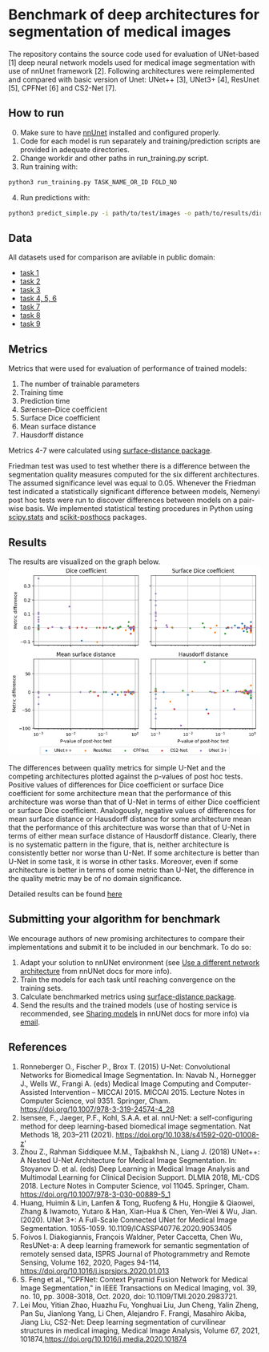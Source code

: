 # Benchmark of deep architectures for segmentation of medical images

The repository contains the source code used for evaluation of UNet-based [1] deep neural network models used for medical image segmentation with use of nnUnet framework [2]. Following architectures were reimplemented and compared with basic version of Unet: UNet++ [3], UNet3+ [4], ResUnet [5], CPFNet [6] and CS2-Net [7].

## How to run
0. Make sure to have [nnUnet](https://github.com/MIC-DKFZ/nnUNet) installed and configured properly.
1. Code for each model is run separately and training/prediction scripts are provided in adequate directories.
2. Change workdir and other paths in run_training.py script.
3. Run training with:
```bash
python3 run_training.py TASK_NAME_OR_ID FOLD_NO
```
4. Run predictions with:
```bash
python3 predict_simple.py -i path/to/test/images -o path/to/results/directory -tr trainerName -m 2d -p nnUNetPlansv2.1 -t taskName -chk model_best
```

## Data
All datasets used for comparison are avilable in public domain:
* [task 1](https://data.mendeley.com/datasets/zm6bxzhmfz)
* [task 2](https://data.mendeley.com/datasets/6x684vg2bg)
* [task 3](https://www.kaggle.com/krzysztofrzecki/bone-marrow-oedema-data)
* [task 4, 5, 6](http://medicaldecathlon.com/)
* [task 7](https://wiki.cancerimagingarchive.net/display/Public/LIDC-IDRI)
* [task 8](https://www.kaggle.com/c/data-science-bowl-2018/data)
* [task 9](https://competitions.codalab.org/competitions/17094)

## Metrics
Metrics that were used for evaluation of performance of trained models:
1. The number of trainable parameters
2. Training time
3. Prediction time
4. Sørensen–Dice coefficient
5. Surface Dice coefficient
6. Mean surface distance
7. Hausdorff distance

Metrics 4-7 were calculated using [surface-distance package](https://github.com/deepmind/surface-distance).

Friedman test was used to test whether there is a difference between the segmentation quality measures computed for the six different architectures. The assumed significance level was equal to 0.05. Whenever the Friedman test indicated a statistically significant difference between models, Nemenyi post hoc tests were run to discover differences between models on a pair-wise basis. We implemented statistical testing procedures in Python using [scipy.stats](https://docs.scipy.org/doc/scipy/reference/stats.html) and [scikit-posthocs](https://scikit-posthocs.readthedocs.io/en/latest/posthocs_api/) packages.

## Results
The results are visualized on the graph below.
![P-value of post hoc test (comparing to UNet) versus difference of median of metric (comparing to UNet) for different architectures.](Results/post_hoc_test_results.png)

The differences between quality metrics for simple U-Net and the competing architectures plotted against the p-values of post hoc tests. Positive values of differences for Dice coefficient or surface Dice coefficient for some architecture mean that the performance of this architecture was worse than that of U-Net in terms of either Dice coefficient or surface Dice coefficient. Analogously, negative values of differences for mean surface distance or Hausdorff distance for some architecture mean that the performance of this architecture was worse than that of U-Net in terms of either mean surface distance of Hausdorff distance. Clearly, there is no systematic pattern in the figure, that is, neither architecture is consistently better nor worse than U-Net. If some architecture is better than U-Net in some task, it is worse in other tasks. Moreover, even if some architecture is better in terms of some metric than U-Net, the difference in the quality metric may be of no domain significance.

Detailed results can be found [here](Results/detailed_results.md) 

## Submitting your algorithm for benchmark 
We encourage authors of new promising architectures to compare their implementations and submit it to be included in our benchmark. To do so:
1. Adapt your solution to nnUNet environment (see [Use a different network architecture](https://github.com/MIC-DKFZ/nnUNet/blob/master/documentation/extending_nnunet.md#use-a-different-network-architecture) from nnUNet docs for more info).
2. Train the models for each task until reaching convergence on the training sets.
3. Calculate benchmarked metrics using [surface-distance package](https://github.com/deepmind/surface-distance).
4. Send the results and the trained models (use of hosting service is recommended, see [Sharing models](https://github.com/MIC-DKFZ/nnUNet/blob/master/documentation/common_questions.md#sharing-models) in nnUNet docs for more info) via [email](mailto:dgut@agh.edu.pl).


## References
1. Ronneberger O., Fischer P., Brox T. (2015) U-Net: Convolutional Networks for Biomedical Image Segmentation. In: Navab N., Hornegger J., Wells W., Frangi A. (eds) Medical Image Computing and Computer-Assisted Intervention – MICCAI 2015. MICCAI 2015. Lecture Notes in Computer Science, vol 9351. Springer, Cham. https://doi.org/10.1007/978-3-319-24574-4_28
2. Isensee, F., Jaeger, P.F., Kohl, S.A.A. et al. nnU-Net: a self-configuring method for deep learning-based biomedical image segmentation. Nat Methods 18, 203–211 (2021). https://doi.org/10.1038/s41592-020-01008-z'
3. Zhou Z., Rahman Siddiquee M.M., Tajbakhsh N., Liang J. (2018) UNet++: A Nested U-Net Architecture for Medical Image Segmentation. In: Stoyanov D. et al. (eds) Deep Learning in Medical Image Analysis and Multimodal Learning for Clinical Decision Support. DLMIA 2018, ML-CDS 2018. Lecture Notes in Computer Science, vol 11045. Springer, Cham. https://doi.org/10.1007/978-3-030-00889-5_1
4. Huang, Huimin & Lin, Lanfen & Tong, Ruofeng & Hu, Hongjie & Qiaowei, Zhang & Iwamoto, Yutaro & Han, Xian-Hua & Chen, Yen-Wei & Wu, Jian. (2020). UNet 3+: A Full-Scale Connected UNet for Medical Image Segmentation. 1055-1059. 10.1109/ICASSP40776.2020.9053405
5. Foivos I. Diakogiannis, François Waldner, Peter Caccetta, Chen Wu, ResUNet-a: A deep learning framework for semantic segmentation of remotely sensed data,
ISPRS Journal of Photogrammetry and Remote Sensing, Volume 162, 2020, Pages 94-114, https://doi.org/10.1016/j.isprsjprs.2020.01.013
6. S. Feng et al., "CPFNet: Context Pyramid Fusion Network for Medical Image Segmentation," in IEEE Transactions on Medical Imaging, vol. 39, no. 10, pp. 3008-3018, Oct. 2020, doi: 10.1109/TMI.2020.2983721.
7. Lei Mou, Yitian Zhao, Huazhu Fu, Yonghuai Liu, Jun Cheng, Yalin Zheng, Pan Su, Jianlong Yang, Li Chen, Alejandro F. Frangi, Masahiro Akiba, Jiang Liu, CS2-Net: Deep learning segmentation of curvilinear structures in medical imaging, Medical Image Analysis, Volume 67, 2021, 101874,https://doi.org/10.1016/j.media.2020.101874
